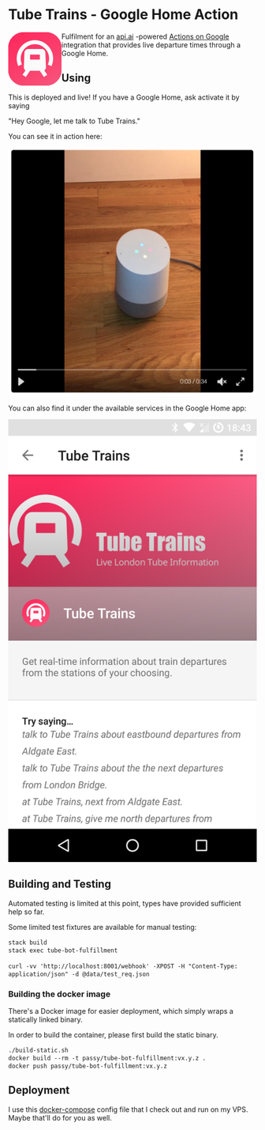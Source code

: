# Tube Trains - Google Home Action

<img src="assets/smol.png" align="left" />

Fulfilment for an [api.ai](https://api.ai/) -powered [Actions on Google](https://developers.google.com/actions/) integration
that provides live departure times through a Google Home.

## Using

This is deployed and live! If you have a Google Home, ask activate it by saying

"Hey Google, let me talk to Tube Trains."

You can see it in action here:

[![](assets/video_thumb.png)](https://twitter.com/passy/status/843184619935715332)

You can also find it under the available services in the Google Home app:

![](assets/app.png)

## Building and Testing

Automated testing is limited at this point, types have provided sufficient help so far.

Some limited test fixtures are available for manual testing:

```
stack build
stack exec tube-bot-fulfillment

curl -vv 'http://localhost:8001/webhook' -XPOST -H "Content-Type: application/json" -d @data/test_req.json
```

### Building the docker image

There's a Docker image for easier deployment, which simply wraps a statically linked
binary.

In order to build the container, please first build the static binary.

```
./build-static.sh
docker build --rm -t passy/tube-bot-fulfillment:vx.y.z .
docker push passy/tube-bot-fulfillment:vx.y.z
```

## Deployment

I use this [docker-compose](https://github.com/passy/tube-bot-fulfillment-deployment) config file
that I check out and run on my VPS. Maybe that'll do for you as well.
